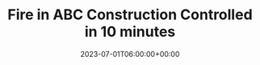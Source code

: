 ---
title: "Fire in ABC Construction Controlled in 10 minutes"
description: "Lorem ipsum dolor sit amet consectetur. Dui consectetur tristique dui nam purus sollicitudin ac enim."
slug: "10-fire-in-abc-construction-controlled-in-10-minutes-2023"
date: 2023-07-01T06:00:00+00:00
years: ["mission-2023"]
number: "12345"
draft: false
---